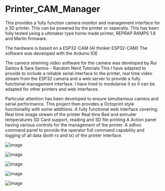 # Printer_CAM_Manager
This provides a fully function camera monitor and management interface for a 3D printer. This can be powered by the printer or seperatly. 
This has been fully tested using a  ultimaker type home made printer, REPRAP RAMPS 1.6 and Marlin firmware.

The hardware is based on a ESP32-CAM (AI thinker ESP32-CAM)
The software was developed with the Arduino IDE

The camera streming video software for the camera was developed by Rui Santos & Sara Santos - Random Nerd Tutorials
This I have adapted to provide to include a reliable serial interface to the printer, real time video stream from the ESP32 camera and a web server to provide a fully functional management interface. I have tried to modularise it so it can be adapted for other printers and web interfaces.

Particular attention has been developed to ensure simultanious camera and serial performance. This project then provides a Octoprint style functionality with some additions.
A fully functional web interface covering:
Real time image stream of the printer
Real time Bed and extruder temperatures
SD Card support, reading and SD file printing
A Action panel having various controls for the management of the printer.
A adhoc command panel to provide the operator full command capability and logging of all data (both rx and tx) of the printer interface.





![image](https://github.com/user-attachments/assets/0709e7e8-839d-4ccd-827f-a204b7d65628)



![image](https://github.com/user-attachments/assets/7938c408-79fc-4dae-95db-5b0e41cbf4d5)



![image](https://github.com/user-attachments/assets/c8e6b942-5034-4add-bb6d-6c5964714379)



![image](https://github.com/user-attachments/assets/c51942cc-989d-4c36-a047-d52a1aacefd7)


![image](https://github.com/user-attachments/assets/f73917e0-b846-48fd-b1d5-55e15f40fcf3)



